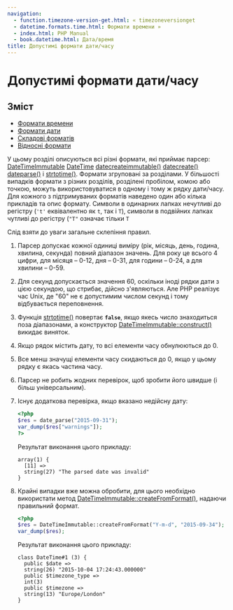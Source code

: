 ```yaml
---
navigation:
  - function.timezone-version-get.html: « timezoneversionget
  - datetime.formats.time.html: Формати времени »
  - index.html: PHP Manual
  - book.datetime.html: Дата/время
title: Допустимі формати дати/часу
---
```

# Допустимі формати дати/часу

## Зміст

-   [Формати времени](datetime.formats.time.html)
-   [Формати дати](datetime.formats.date.html)
-   [Складові форматів](datetime.formats.compound.html)
-   [Відносні формати](datetime.formats.relative.html)

У цьому розділі описуються всі різні формати, які приймає парсер: [DateTimeImmutable](class.datetimeimmutable.html) [DateTime](class.datetime.html) [datecreateimmutable()](function.date-create-immutable.html) [datecreate()](function.date-create.html) [dateparse()](function.date-parse.html) і [strtotime()](function.strtotime.html). Формати згруповані за розділами. У більшості випадків формати з різних розділів, розділені пробілом, комою або точкою, можуть використовуватися в одному і тому ж рядку дати/часу. Для кожного з підтримуваних форматів наведено один або кілька прикладів та опис формату. Символи в одинарних лапках нечутливі до регістру (`'t'` еквівалентно як `t`, так і `T`), символи в подвійних лапках чутливі до регістру (`"T"` означає тільки `T`

Слід взяти до уваги загальне склепіння правил.

1.  Парсер допускає кожної одиниці виміру (рік, місяць, день, година, хвилина, секунда) повний діапазон значень. Для року це всього 4 цифри, для місяця – 0-12, дня – 0-31, для години – 0-24, а для хвилини – 0-59.
    
2.  Для секунд допускається значення 60, оскільки іноді рядки дати з цією секундою, що стрибає, дійсно з'являються. Але PHP реалізує час Unix, де "60" не є допустимим числом секунд і тому відбувається переповнення.
    
3.  Функція [strtotime()](function.strtotime.html) повертає **`false`**, якщо якесь число знаходиться поза діапазонами, а конструктор [DateTimeImmutable::construct()](datetimeimmutable.construct.html) викидає виняток.
    
4.  Якщо рядок містить дату, то всі елементи часу обнулюються до 0.
    
5.  Все менш значущі елементи часу скидаються до 0, якщо у цьому рядку є якась частина часу.
    
6.  Парсер не робить жодних перевірок, щоб зробити його швидше (і більш універсальним).
    
7.  Існує додаткова перевірка, якщо вказано недійсну дату:
    
    ```php
    <?php
    $res = date_parse("2015-09-31");
    var_dump($res["warnings"]);
    ?>
    ```
    
    Результат виконання цього прикладу:
    
    ```
    array(1) {
      [11] =>
      string(27) "The parsed date was invalid"
    }
    ```
    
8.  Крайні випадки вже можна обробити, для цього необхідно використати метод [DateTimeImmutable::createFromFormat()](datetimeimmutable.createfromformat.html), надаючи правильний формат.
    
    ```php
    <?php
    $res = DateTimeImmutable::createFromFormat("Y-m-d", "2015-09-34");
    var_dump($res);
    ```
    
    Результат виконання цього прикладу:
    
    ```
    class DateTime#1 (3) {
      public $date =>
      string(26) "2015-10-04 17:24:43.000000"
      public $timezone_type =>
      int(3)
      public $timezone =>
      string(13) "Europe/London"
    }
    ```
